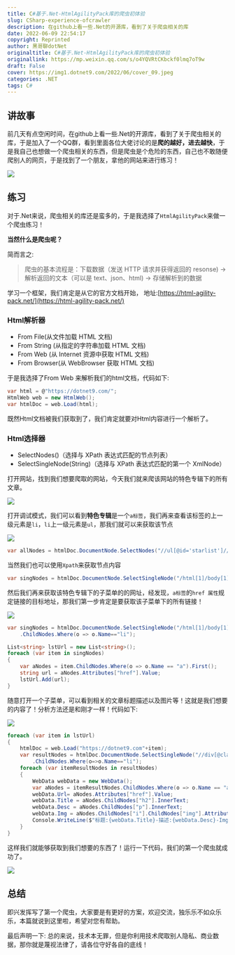 ```yaml
---
title: C#基于.Net-HtmlAgilityPack库的爬虫初体验
slug: CSharp-experience-ofcrawler
description: 在github上看一些.Net的开源库，看到了关于爬虫相关的库
date: 2022-06-09 22:54:17
copyright: Reprinted
author: 黑哥聊dotNet
originaltitle: C#基于.Net-HtmlAgilityPack库的爬虫初体验
originallink: https://mp.weixin.qq.com/s/o4YQVRtCKbckf0lmq7oT9w
draft: False
cover: https://img1.dotnet9.com/2022/06/cover_09.jpeg
categories: .NET
tags: C#
---
```


 ## 讲故事

 前几天有点空闲时间，在github上看一些.Net的开源库，看到了关于爬虫相关的库，于是加入了一个QQ群，看到里面各位大佬讨论的是**爬的越好，进去越快**，于是我自己也想做一个爬虫相关的东西，但是爬虫是个危险的东西，自己也不敢随便爬别人的网页，于是找到了一个朋友，拿他的网站来进行练习！

 ![](https://img1.dotnet9.com/2022/06/0901.png)

 ## 练习

 对于.Net来说，爬虫相关的库还是蛮多的，于是我选择了`HtmlAgilityPack`来做一个爬虫练习！
 
 **当然什么是爬虫呢？**
 
 简而言之:

 >爬虫的基本流程是：下载数据（发送 HTTP 请求并获得返回的 resonse) -> 解析返回的文本（可以是 text、json、html) -> 存储解析到的数据
 
学习一个框架，我们肯定是从它的官方文档开始， 地址:[https://html-agility-pack.net/](https://html-agility-pack.net/)

### Html解析器

- From File(从文件加载 HTML 文档)
- From String (从指定的字符串加载 HTML 文档)
- From Web (从 Internet 资源中获取 HTML 文档)
- From Browser(从 WebBrowser 获取 HTML 文档)

于是我选择了From Web 来解析我们的html文档，代码如下:

```csharp
var html = @"https://dotnet9.com/";
HtmlWeb web = new HtmlWeb();
var htmlDoc = web.Load(html);
```

既然Html文档被我们获取到了，我们肯定就要对Html内容进行一个解析了。

### Html选择器

- SelectNodes()（选择与 XPath 表达式匹配的节点列表）
- SelectSingleNode(String)（选择与 XPath 表达式匹配的第一个 XmlNode）

打开网站，找到我们想要爬取的网站，今天我们就来爬该网站的特色专辑下的所有文章。

![](https://img1.dotnet9.com/2022/06/0902.png)

打开调试模式，我们可以看到**特色专辑**是一个`a标签`，我们再来查看该标签的上一级元素是`li`，`li`上一级元素是`ul`，那我们就可以来获取该节点

![](https://img1.dotnet9.com/2022/06/0903.png)

```csharp
var allNodes = htmlDoc.DocumentNode.SelectNodes("//ul[@id='starlist']//li[@class='menu']");
```

当然我们也可以使用`Xpath`来获取节点内容

```csharp
var singNodes = htmlDoc.DocumentNode.SelectSingleNode("/html[1]/body[1]/header[1]/div[3]/nav[1]/ul[1]/li[3]//ul[1]")
```

然后我们再来获取该特色专辑下的子菜单的的网址，经发现，`a标签`的`href 属性`规定链接的目标地址，那我们第一步肯定是要获取该子菜单下的所有链接！

![](https://img1.dotnet9.com/2022/06/0904.png)

```csharp
var singNodes = htmlDoc.DocumentNode.SelectSingleNode("/html[1]/body[1]/header[1]/div[3]/nav[1]/ul[1]/li[3]//ul[1]")
    .ChildNodes.Where(o => o.Name=="li");

List<string> lstUrl = new List<string>();
foreach (var item in singNodes)
{
    var aNodes = item.ChildNodes.Where(o => o.Name == "a").First();
    string url = aNodes.Attributes["href"].Value;
    lstUrl.Add(url);
}
```

随意打开一个子菜单，可以看到相关的文章标题描述以及图片等！这就是我们想要的内容了！分析方法还是和刚才一样！代码如下:

![](https://img1.dotnet9.com/2022/06/0905.png)

```csharp
foreach (var item in lstUrl)
{
    htmlDoc = web.Load("https://dotnet9.com"+item);
    var resultNodes = htmlDoc.DocumentNode.SelectSingleNode("//div[@class='pics-list-box whitebg']//ul")
        .ChildNodes.Where(o=>o.Name=="li");
    foreach (var itemResultNodes in resultNodes)
    {
        WebData webData = new WebData();
        var aNodes = itemResultNodes.ChildNodes.Where(o => o.Name == "a").First();
        webData.Url= aNodes.Attributes["href"].Value;
        webData.Title = aNodes.ChildNodes["h2"].InnerText;
        webData.Desc = aNodes.ChildNodes["p"].InnerText;
        webData.Img = aNodes.ChildNodes["i"].ChildNodes["img"].Attributes["src"].Value;
        Console.WriteLine($"标题:{webData.Title}-描述:{webData.Desc}-Img:{webData.Img}-{webData.Url}\r\n");
    }
}
```
这样我们就能够获取到我们想要的东西了！运行一下代码，我们的第一个爬虫就成功了。

![](https://img1.dotnet9.com/2022/06/0906.png)

## 总结

即兴发挥写了第一个爬虫，大家要是有更好的方案，欢迎交流，独乐乐不如众乐乐，本篇就说到这里啦，希望对您有帮助。

最后声明一下: 总的来说，技术本无罪，但是你利用技术爬取别人隐私、商业数据，那你就是蔑视法律了，请各位守好各自的底线！



